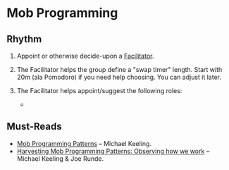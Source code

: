 # Mob Programming

## Rhythm

1. Appoint or otherwise decide-upon a [Facilitator](https://github.com/michaelkeeling/mob-programming-patterns#patterns).
2. The Facilitator helps the group define a "swap timer" length. Start with 20m (ala Pomodoro) if you need help choosing. You can adjust it later.
3. The Facilitator helps appoint/suggest the following roles:

    -  

## Must-Reads

- [Mob Programming Patterns](https://github.com/michaelkeeling/mob-programming-patterns) – Michael Keeling.
- [Harvesting Mob Programming Patterns: Observing how we work](https://www.agilealliance.org/resources/experience-reports/harvesting-mob-programming-patterns-observing-how-we-work/) – Michael Keeling & Joe Runde.

<!--stackedit_data:
eyJoaXN0b3J5IjpbMTU1MzMzNzIyNCwtMTg3MTg5Mzg5Ml19
-->